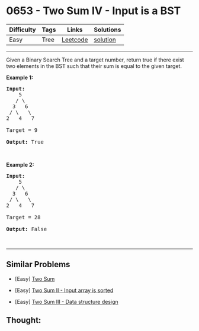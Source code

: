 # 0653 - Two Sum IV - Input is a BST

Difficulty  | Tags | Links | Solutions
----------- | ---- | ----- | -----
Easy | Tree | [Leetcode](https://leetcode.com/problems/two-sum-iv-input-is-a-bst) | [solution](https://leetcode.com/problems/two-sum-iv-input-is-a-bst/solution/)


-----------

<p>Given a Binary Search Tree and a target number, return true if there exist two elements in the BST such that their sum is equal to the given target.</p>

<p><b>Example 1:</b></p>

<pre>
<b>Input:</b> 
    5
   / \
  3   6
 / \   \
2   4   7

Target = 9

<b>Output:</b> True
</pre>

<p>&nbsp;</p>

<p><b>Example 2:</b></p>

<pre>
<b>Input:</b> 
    5
   / \
  3   6
 / \   \
2   4   7

Target = 28

<b>Output:</b> False
</pre>

<p>&nbsp;</p>


-----------


## Similar Problems

- [Easy] [Two Sum](two-sum)

- [Easy] [Two Sum II - Input array is sorted](two-sum-ii-input-array-is-sorted)

- [Easy] [Two Sum III - Data structure design](two-sum-iii-data-structure-design)




## Thought:
